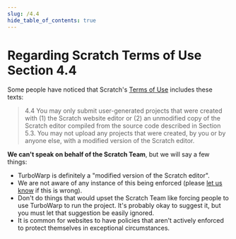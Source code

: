 ```yaml
---
slug: /4.4
hide_table_of_contents: true
---
```


# Regarding Scratch Terms of Use Section 4.4

Some people have noticed that Scratch's [Terms of Use](https://scratch.mit.edu/terms_of_use) includes these texts:

> 4.4 You may only submit user-generated projects that were created with (1) the Scratch website editor or (2) an unmodified copy of the Scratch editor compiled from the source code described in Section 5.3. You may not upload any projects that were created, by you or by anyone else, with a modified version of the Scratch editor.

<!-- > 5.3 The source code for Scratch 1.4 is available for download and subject to the copyright notice as indicated on the [Scratch FAQ](https://scratch.mit.edu/faq) page. -->

**We can't speak on behalf of the Scratch Team**, but we will say a few things:

 - TurboWarp is definitely a "modified version of the Scratch editor".
 - We are not aware of any instance of this being enforced (please [let us know](https://github.com/TurboWarp/docs/issues) if this is wrong).
 - Don't do things that would upset the Scratch Team like forcing people to use TurboWarp to run the project. It's probably okay to suggest it, but you must let that suggestion be easily ignored.
 - It is common for websites to have policies that aren't actively enforced to protect themselves in exceptional circumstances.
